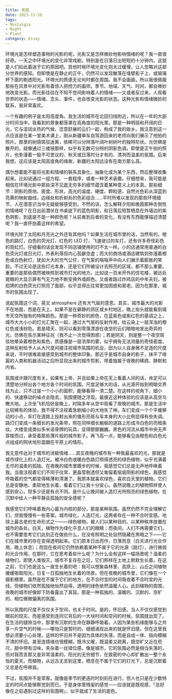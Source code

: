 ```yaml
---
title: 氛围
date: 2023-11-26
tags: 
- Nostalgia
- Night
- Plant
category: Essay
---
```


环境光是怎样塑造事物的光影的呢，光影又是怎样微妙地影响情绪的呢？我一直很好奇。一天之中环境光的变化非常戏剧，特别是在日落日出短短的十分钟内，这就是人们如此着迷于它的原因吧。其他时候环境光变化则太过缓慢，让人忽略对这部分世界的感知。但即使是在静止的正午，仍然可以发现散落在墙壁影子上、或玻璃杯下面的剔透阳光。环境光的质感无论何时都在周围。我不会画画，所以我很佩服那些在风景中对光影有着惊人把控力的画师。季节、地域、天气、时间，都会微妙地改变光影。而光影往往在不知不觉间影响着人的情绪——又或者反过来，人观看世界的状态——情绪、念头、事件，也会改变光影的状态。这种光影和情绪微妙的联系，我非常喜欢。

一个有趣的例子是太阳高度角。我生活的城市在北回归线附近，所以在一年的大部分时间当中，我看到的景象都笼罩在高角度的阳光里。那是一种明丽和开阔的日光，它与湿润炎热的气候、恣意舒展的云们一起，构成了我的故乡。我注意到这一点应该是在某一堂美术课上，刚从新疆单车自驾游回来的老师向我们展示了他拍的照片。那里的树荫斑驳迷离，依稀可以分辨落叶阔叶树树叶的独特形状。光仿佛是散开的，就像通过三棱镜那样，似乎有无数可分辨的阴影色调。即使是正午拍的照片，也弥漫着一股不可思议的、秋天或日落时分才有的、清冽而温柔的氛围。后来我想，这应该是太阳高度角的缘故，新疆的太阳远没有在南方那么高。

偶尔想着能不能将光影和情绪的联系具象化、抽象化成为某个东西，然后整理收集起来。比如说通过一组方程、一套程序，或者一种艺术装置。仔细想来，我可能是相信在环境光影中那些深不见底无穷多的细节蕴含着某种意义上的本真。那些细节：阴影的质地、密度、形状，高光的温度、硬度、颗粒感，自然光色彩从深蓝到亮黄的映射曲线，边缘处和折射处的色彩组合……平时所难以发现的那些环境细节，人在潜意识当中无疑能够感受到，不然的话，怎么解释夕阳和晚霞那种击倒性的情绪呢？在日出前潜伏在书桌底下的蓝色阴影，和日落后短暂栖息在外墙边的紫色阴影，到底是不是一种颜色呢？从前者到后者的变化，有没有东西能够描述清楚呢？我一直怀抱着这样的希望。

环境光除了太阳和月亮光之外还有其他吗？如果生活在城市里的话，当然有的。橙色的路灯，白色的荧光灯，红色的 LED 灯，飞速驶过的车灯，还有许多奇怪彩色的霓虹灯。仔细看的话会发现不同店铺使用的灯不太一样。小的店通常用普通的白色荧光灯或日光灯，外表利落但内心孤僻空虚；而大的商场或酒店建筑则弥漫着橙色或白色射灯，犹如大大的充气公仔，在气泵的嗡嗡声中向人们展示着膨胀的笑脸。不过无论是这些灯光本身，还是它们所被设计去照亮的区域，都不那么重要。重要的是那些偶然被映照到城市灯光的地方。比如说一百米开外的住宅楼，被远处晃眼的大显示屏有气无力地不断变换外墙颜色。又或者路过炸鸡店的中年夫妇，被招牌的白色荧光灯照亮了面部，似乎显得比往常更加困惑和衰老。因为在那里，城市的氛围出现了。

说起氛围这个词，英文 atmosphere 还有大气层的意思。其实，城市最大的光影不在地面，而是在天上。如果不是在僻静的郊区或乡村地区，晚上抬头就能看到城市天空所独有的特殊颜色。那是一种奇妙的颜色，在蓝紫色或紫红色的基调之上，城市大大小小的灯光汇聚在一起，通过大气层的反射作用，给云染上一层浑浊的橙红色或浅棕色。若是晴天，则可以看到零落漂游在夜空的云们暗暗地发出奇异的光，仿佛在告示某种征兆（我不止一次觉得困惑）；若是阴天，则是整一个夜空斑驳地晕染着橙色和紫色，质感像是一层浓厚的雾，似乎拥有无法测量的奇怪密度。这种反射给予人从大尺度间接注视城市氛围的机会，因为以人自身微不足道的尺度来说，平时很难直接感受到城市的整体印象。那近乎是城市自身的影子，抹平了喧嚣的人类和机器活动之后所显现出来的城市剪影，带着独属于夜晚的稀疏、静默和内省。

氛围或许跟尺度有关。如果有上帝，并且如果上帝在天上看着人间的话，肯定可以清楚地分辨出各个地方各个时间的氛围。尺度足够大的话，从光源开始到明暗交界线为止，只不过是一个小小的面积，能够看得一清二楚。在这样的视角下，细小的、快速移动的噪点会隐去，氛围便随之浮现。最接近这种体验的应该是从高空鸟瞰大地。上次坐飞机恰好是晚上，时隔多年从空中观看了夜晚的城市。那是生活中比较稀有的体验，我不得不注视着急剧缩小的大地失了神。车们变成一个个平缓移动的小点，车灯在道路上投射出来的锥形亮斑与车本身的大小比例显得有些失调。路灯们变成一条细长的发光条带，照在同样细长蜿蜒的道路上形成冷白色的亮暗条纹。大楼变成类似多米诺骨牌的玩具，显得颤颤巍巍。黑色的河流从城市中央无声穿梭而过，承受着那些薄片般的城市影子。再飞高一点，能够看见由橙色和白色光点组成的网状地形盘踞在平原上的情形。

我无意传达对于城市的消极情绪……其实夜晚的城市有一种我最喜欢的光，那就是城市绿化上的人造灯光。被冷白色或暖白色路灯照得透亮的绿色植物，似乎充满着无尽的温柔的孤独。在夜晚的城市里踱步的时候，我感觉它们总是无声地呼唤着我。当我注视着它们不同于往常，更晶莹剔透但又匍匐着层层阴影的绿色，我感觉呼吸着的空气都变得稀薄和清澈了。我原本就喜欢绿色，喜欢白天里的植物。它们总是安静地、柔软地生长着，看着它们让我十分安心。虽然说晚上的植物照样使人感到安心，但多少还是有点不同。是什么让晚间被人造灯光所照亮的绿色植物，在沉默中给人一种平静且孤独的安全感呢？

我感觉它们呼唤着我内心最为内核的部分，那是某种氛围。虽然仍然不完全理解它们，但我慢慢有一些答案。城市绿化，人造灯光，这两者存在一种不合时宜感。地球上最古老的生命形式之一——绿色植物，被人们以某种目的、以某种秩序放置在城市的各处。白天，植物作为绿化平息人们的眼睛；而夜间，人们不再需要它们，也不需要思考它们此刻正在做些什么，在没有照明之处自然隐藏在黑暗之下——它们在城市里的存在变得透明起来。它们原本日出而作，日落而息（白天进行光合作用，晚上休息）；而现在夜间它仍然依赖着某种不属于它的光源（路灯），进行微弱的光合作用。在那时，它在思考着些什么呢？为什么会有这样一幅场景呢？温柔的植物们，即使人类毁灭，城市不复存在之后，它们照样在土地上默默生长着。在这之前，它们也是这么一直生长着的吧：我可以想象森林里、高原上、山丘之间植物缓缓吸取阳光，日复一日孤独地生长着的场景。但在夜晚的城市里，它们像在一个摄影棚里。虽然是在不属于它们的地方，在不合时宜的时间吸收着不合时宜的光线，但植物们依然孤独地怡然自得，透明的绿色依然温暖人心。此刻植物的周围，夜晚的城市好像卸下防备露出了真容。那是一种孤独的、温暖的、沉默的、空旷的、相位微微偏离的氛围。

所以氛围的尺度不仅仅关于空间，也关于时间。是的，怀旧感。当人不仅仅感觉到眼前的现实，而是感受到连同它背后的一大块时间和空间的时候，氛围就出现了。在生活的缝隙当中，那里有沉默的生命在静静呼吸着。人因为某些机缘能够与之共享一片空气的时候——哪怕只是暂时的，细细涌现出来的就是怀旧感。但在这里我想必须要小心处理，这样的怀旧并不是因为具体的失落，而是自成一体、指向模糊不清的怀旧。甚至连情绪也很模糊，既冷又暖，既温柔又疏离，既空旷又近在咫尺，甜中带有涩味，夹杂着一丝错位感。像是城市，它的氛围必然是相当失落的，但对我而言那又是非常温柔的。阳光的无穷细节，在致密的中心却扩散出一整个永恒的夏天。而植物，从远古无言到这里，栖息在不属于它们的灯光下，总是沉默着又总是在呼唤我。

不过，氛围并不是常客。就像是季节的更迭时时刻刻在进行，但人也只是在少数特定的时间点能够察觉到而已。于是身体里残留的感觉——应该就是既视感，「总好像在之前遇到过这样的氛围啊」，似乎就成了生活的底色。
